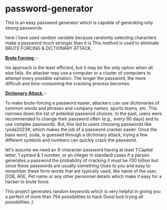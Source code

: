 # password-generator

This is an easy password generator which is capable of generating only strong passwords

here I have used random variable because randomly selecting characters make a password much stronger than it is 
This method is used to eliminate BRUTE FORCING & DICTIONARY ATTACK.

<p><ins><b> Brute Forcing</b> </ins>:-</p> 
his approach is the least efficient, but it may be the only option when all else fails.
An attacker may use a computer or a cluster of computers to attempt every possible variation. 
The longer the password, the more difficult and time-consuming the cracking process becomes.
<p></p>

<p><ins> <b>Dictionary Attack</b> </ins>:-</p>
To make brute-forcing a password easier, attackers can use dictionaries of common words and phrases and company names,
sports teams, etc. This narrows down the list of potential password choices.
In the past, users were recommended to change their password often (e.g., every 90 days) and to use complex passwords.
But, this led to users choosing passwords like !yoda2023#, which makes the job of a password cracker easier. 
Once the base word, yoda, is guessed through a dictionary attack, trying a few different symbols and numbers can quickly crack the password.
<p></p>

let's assume we need an 8-character password having at least 1 Capital letter, 1 symbol & 1 number, or an integer
in standard cases if a person generates a password the probability of cracking it must be 700 billion but since these passwords 
are usually something close to you and easy to remember these form words that are typically used, like name of the user, DOB, AGE,
Pet name or any other personnel details which make it easy for a hacker to brute force.

This project generates random keywords which is very helpful in giving you a perfect of more than 754 possibilities to hack 
Good luck trying all possibilities ;)

